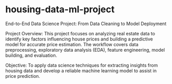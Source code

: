# housing-data-ml-project
End-to-End Data Science Project: From Data Cleaning to Model Deployment

Project Overview:
This project focuses on analyzing real estate data to identify key factors influencing house prices and building a predictive model for accurate price estimation. The workflow covers data preprocessing, exploratory data analysis (EDA), feature engineering, model building, and evaluation.

Objective:
To apply data science techniques for extracting insights from housing data and develop a reliable machine learning model to assist in price prediction.
